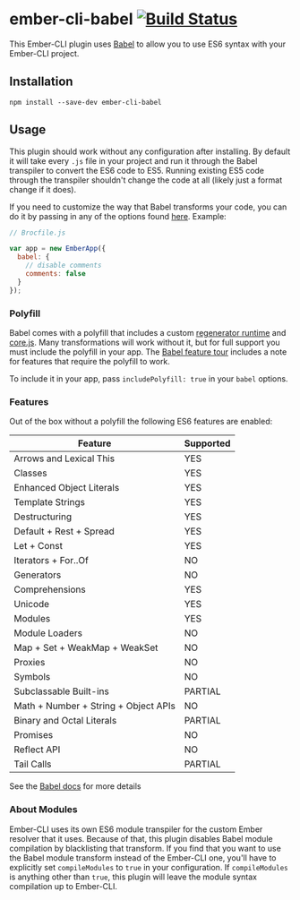 # ember-cli-babel [![Build Status](https://travis-ci.org/babel/ember-cli-babel.svg?branch=master)](https://travis-ci.org/babel/ember-cli-babel)

This Ember-CLI plugin uses [Babel](https://babeljs.io/) to allow you to use ES6 syntax with your
Ember-CLI project.

## Installation

```
npm install --save-dev ember-cli-babel
```

## Usage

This plugin should work without any configuration after installing. By default it will take every `.js` file
in your project and run it through the Babel transpiler to convert the ES6 code to ES5. Running existing ES5 code
through the transpiler shouldn't change the code at all (likely just a format change if it does).

If you need to customize the way that Babel transforms your code, you can do it by passing in any of the options
found [here](https://github.com/babel/babel.github.io/blob/5.0.0/docs/usage/options.md). Example:

```js
// Brocfile.js

var app = new EmberApp({
  babel: {
    // disable comments
    comments: false
  }
});
```

### Polyfill

Babel comes with a polyfill that includes a custom [regenerator runtime](https://github.com/facebook/regenerator/blob/master/runtime.js)
and [core.js](https://github.com/zloirock/core-js). Many transformations will work without it, but for full support you
must include the polyfill in your app. The [Babel feature tour](https://babeljs.io/docs/tour/) includes a note for
features that require the polyfill to work.

To include it in your app, pass `includePolyfill: true` in your `babel` options.

### Features

Out of the box without a polyfill the following ES6 features are enabled:

| Feature  | Supported |
| ------------- | ------------- |
| Arrows and Lexical This | YES |
| Classes | YES |
| Enhanced Object Literals | YES |
| Template Strings | YES |
| Destructuring | YES |
| Default + Rest + Spread | YES |
| Let + Const | YES |
| Iterators + For..Of | NO |
| Generators | NO |
| Comprehensions | YES |
| Unicode | YES |
| Modules | YES |
| Module Loaders | NO |
| Map + Set + WeakMap + WeakSet | NO |
| Proxies | NO |
| Symbols | NO |
| Subclassable Built-ins | PARTIAL |
| Math + Number + String + Object APIs | NO |
| Binary and Octal Literals | PARTIAL |
| Promises | NO |
| Reflect API | NO |
| Tail Calls | PARTIAL |

See the [Babel docs](https://babeljs.io/docs/learn-es2015) for more details

### About Modules

Ember-CLI uses its own ES6 module transpiler for the custom Ember resolver that it uses. Because of that,
this plugin disables Babel module compilation by blacklisting that transform. If you find that you want to use
the Babel module transform instead of the Ember-CLI one, you'll have to explicitly set `compileModules` to `true`
in your configuration. If `compileModules` is anything other than `true`, this plugin will leave the module
syntax compilation up to Ember-CLI.
